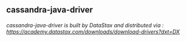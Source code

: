 ## cassandra-java-driver

###### cassandra-java-driver is built by DataStax and distributed via : https://academy.datastax.com/downloads/download-drivers?dxt=DX

